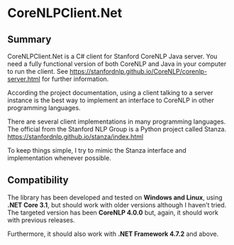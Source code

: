 # CoreNLPClient.Net

## Summary

CoreNLPClient.Net is a C# client for Stanford CoreNLP Java server. You need a fully functional version of both CoreNLP and Java in your computer to run the client. See https://stanfordnlp.github.io/CoreNLP/corenlp-server.html for further information.

According the project documentation, using a client talking to a server instance is the best way to implement an interface to CoreNLP in other programming languages.

There are several client implementations in many programming languages. The official from the Stanford NLP Group is a Python project called Stanza. https://stanfordnlp.github.io/stanza/index.html

To keep things simple, I try to mimic the Stanza interface and implementation whenever possible.

## Compatibility

The library has been developed and tested on **Windows and Linux**, using **.NET Core 3.1**, but should work with older versions although I haven’t tried.
The targeted version has been **CoreNLP 4.0.0** but, again, it should work with previous releases.

Furthermore, it should also work with **.NET Framework 4.7.2** and above.
